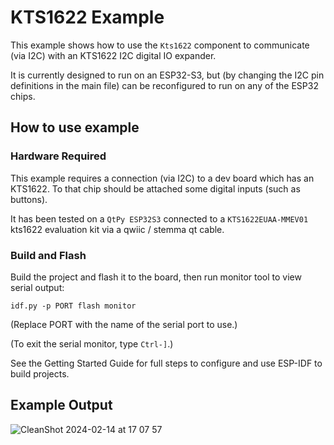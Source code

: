 # KTS1622 Example

This example shows how to use the `Kts1622` component to communicate (via I2C)
with an KTS1622 I2C digital IO expander.

It is currently designed to run on an ESP32-S3, but (by changing the I2C pin
definitions in the main file) can be reconfigured to run on any of the ESP32
chips.

## How to use example

### Hardware Required

This example requires a connection (via I2C) to a dev board which has an KTS1622.
To that chip should be attached some digital inputs (such as buttons).

It has been tested on a `QtPy ESP32S3` connected to a `KTS1622EUAA-MMEV01`
kts1622 evaluation kit via a qwiic / stemma qt cable.

### Build and Flash

Build the project and flash it to the board, then run monitor tool to view serial output:

```
idf.py -p PORT flash monitor
```

(Replace PORT with the name of the serial port to use.)

(To exit the serial monitor, type ``Ctrl-]``.)

See the Getting Started Guide for full steps to configure and use ESP-IDF to build projects.

## Example Output

![CleanShot 2024-02-14 at 17 07 57](https://github.com/esp-cpp/espp/assets/213467/4a1c15fb-bcf7-43cd-bc75-3e9f22624301)
